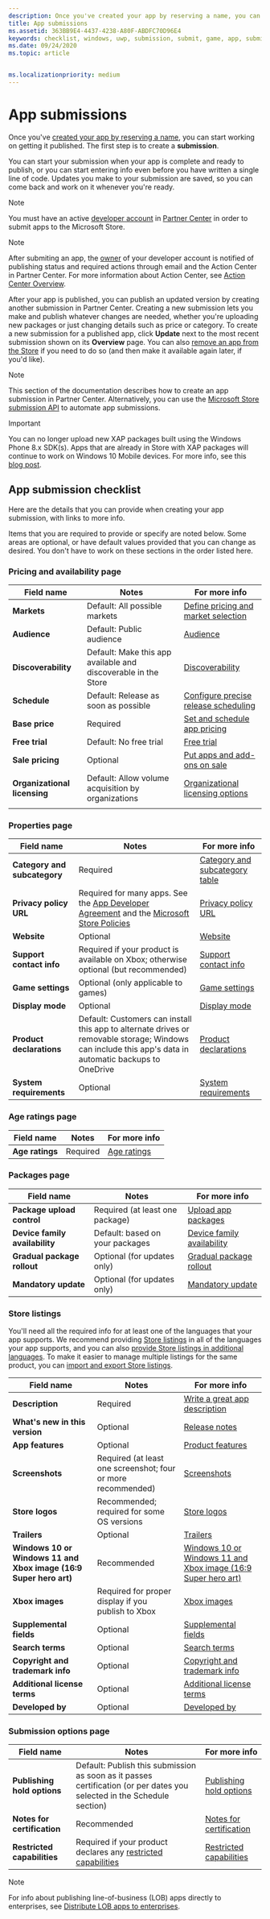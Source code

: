 ```yaml
---
description: Once you've created your app by reserving a name, you can start working on getting it published. The first step is to create a submission.
title: App submissions
ms.assetid: 363BB9E4-4437-4238-A80F-ABDFC70D96E4
keywords: checklist, windows, uwp, submission, submit, game, app, submitting
ms.date: 09/24/2020
ms.topic: article


ms.localizationpriority: medium
---
```

# App submissions

Once you've [created your app by reserving a name](create-your-app-by-reserving-a-name.md), you can start working on getting it published. The first step is to create a **submission**.

You can start your submission when your app is complete and ready to publish, or you can start entering info even before you have written a single line of code. Updates you make to your submission are saved, so you can come back and work on it whenever you're ready.

> [!NOTE]
> You must have an active [developer account](https://developer.microsoft.com/store/register) in [Partner Center](https://partner.microsoft.com/dashboard) in order to submit apps to the Microsoft Store.

> [!NOTE]
> After submiting an app, the [owner](/windows/uwp/publish/set-custom-permissions-for-account-users) of your developer account is notified of publishing status and required actions through email and the Action Center in Partner Center. For more information about Action Center, see [Action Center Overview](/windows/uwp/publish/set-custom-permissions-for-account-users).

After your app is published, you can publish an updated version by creating another submission in Partner Center. Creating a new submission lets you make and publish whatever changes are needed, whether you're uploading new packages or just changing details such as price or category. To create a new submission for a published app, click **Update** next to the most recent submission shown on its **Overview** page. You can also [remove an app from the Store](guidance-for-app-package-management.md#removing-an-app-from-the-store) if you need to do so (and then make it available again later, if you'd like).

> [!NOTE]
> This section of the documentation describes how to create an app submission in Partner Center. Alternatively, you can use the [Microsoft Store submission API](../monetize/create-and-manage-submissions-using-windows-store-services.md) to automate app submissions.

> [!IMPORTANT]
> You can no longer upload new XAP packages built using the Windows Phone 8.x SDK(s). Apps that are already in Store with XAP packages will continue to work on Windows 10 Mobile devices. For more info, see this [blog post](https://blogs.windows.com/windowsdeveloper/2018/08/20/important-dates-regarding-apps-with-windows-phone-8-x-and-earlier-and-windows-8-8-1-packages-submitted-to-microsoft-store).

## App submission checklist

Here are the details that you can provide when creating your app submission, with links to more info.

Items that you are required to provide or specify are noted below. Some areas are optional, or have default values provided that you can change as desired. You don't have to work on these sections in the order listed here.

### Pricing and availability page
| Field name                    | Notes                                       | For more info                                                             |
|-------------------------------|---------------------------------------------|---------------------------------------------------------------------------|
| **Markets**                   | Default: All possible markets  | [Define pricing and market selection](./define-market-selection.md)         |
| **Audience**                | Default: Public audience | [Audience](choose-visibility-options.md#audience) |
| **Discoverability**                | Default: Make this app available and discoverable in the Store | [Discoverability](choose-visibility-options.md#discoverability) |
| **Schedule**                  | Default: Release as soon as possible        | [Configure precise release scheduling](configure-precise-release-scheduling.md) |
| **Base price**                | Required                                    | [Set and schedule app pricing](set-and-schedule-app-pricing.md)              |
| **Free trial**                | Default: No free trial                      | [Free trial](set-app-pricing-and-availability.md#free-trial)              |
| **Sale pricing**              | Optional                                    | [Put apps and add-ons on sale](put-apps-and-add-ons-on-sale.md)           |
| **Organizational licensing**    | Default: Allow volume acquisition by organizations | [Organizational licensing options](organizational-licensing.md)        |
      |


### Properties page

| Field name                    | Notes                                       | For more info                                                             |
|-------------------------------|---------------------------------------------|---------------------------------------------------------------------------|
| **Category and subcategory**  | Required                                    | [Category and subcategory table](category-and-subcategory-table.md)       |
| **Privacy policy URL**            | Required for many apps. See the [App Developer Agreement](/legal/windows/agreements/app-developer-agreement) and the [Microsoft Store Policies](store-policies.md#105-personal-information) | [Privacy policy URL](enter-app-properties.md#privacy-policy-url)        |
| **Website**                   | Optional                                    | [Website](enter-app-properties.md#website)                   |
| **Support contact info**      | Required if your product is available on Xbox; otherwise optional (but recommended)                                   | [Support contact info](enter-app-properties.md#support-contact-info)              |
| **Game settings**             | Optional (only applicable to games)         | [Game settings](enter-app-properties.md#game-settings) |
| **Display mode**             | Optional                   | [Display mode](enter-app-properties.md#display-mode) |
| **Product declarations**          | Default: Customers can install this app to alternate drives or removable storage; Windows can include this app's data in automatic backups to OneDrive | [Product declarations](./product-declarations.md) |
| **System requirements**      | Optional                                    | [System requirements](enter-app-properties.md#system-requirements)      |

<span/>

### Age ratings page

| Field name                    | Notes                                       | For more info                          |
|-------------------------------|---------------------------------------------|----------------------------------------|
| **Age ratings**               | Required                                    | [Age ratings](age-ratings.md)          |

<span/>

### Packages page

| Field name                    | Notes                                  | For more info                          |
|-------------------------------|----------------------------------------|----------------------------------------|
| **Package upload control**    | Required (at least one package)        | [Upload app packages](upload-app-packages.md) |
| **Device family availability** | Default: based on your packages       | [Device family availability](device-family-availability.md) |
| **Gradual package rollout**   | Optional (for updates only)            | [Gradual package rollout](gradual-package-rollout.md) |
| **Mandatory update**          | Optional (for updates only)            | [Mandatory update](upload-app-packages.md#mandatory-update)


### Store listings

You'll need all the required info for at least one of the languages that your app supports. We recommend providing [Store listings](create-app-store-listings.md) in all of the languages your app supports, and you can also [provide Store listings in additional languages](create-app-store-listings.md#store-listing-languages). To make it easier to manage multiple listings for the same product, you can [import and export Store listings](import-and-export-store-listings.md).

| Field name                    | Notes                                       | For more info                                                     |
|-------------------------------|---------------------------------------------|-------------------------------------------------------------------|
| **Description**               | Required                                    | [Write a great app description](write-a-great-app-description.md) |
| **What's new in this version**   | Optional                                 | [Release notes](create-app-store-listings.md#whats-new-in-this-version)       |
| **App features**              | Optional                                    | [Product features](create-app-store-listings.md#product-features)         |
| **Screenshots**               | Required (at least one screenshot; four or more recommended)          | [Screenshots](app-screenshots-and-images.md#screenshots)          |
| **Store logos**               | Recommended; required for some OS versions | [Store logos](app-screenshots-and-images.md#store-logos)             |
| **Trailers**                  | Optional                                    | [Trailers](app-screenshots-and-images.md#trailers)                | 
| **Windows 10 or Windows 11 and Xbox image (16:9 Super hero art)**     | Recommended        | [Windows 10 or Windows 11 and Xbox image (16:9 Super hero art)](app-screenshots-and-images.md#windows-10-and-xbox-image-169-super-hero-art) |
| **Xbox images**     | Required for proper display if you publish to Xbox        | [Xbox images](app-screenshots-and-images.md#xbox-images) |
| **Supplemental fields**  | Optional                                    | [Supplemental fields](create-app-store-listings.md#supplemental-fields) 
| **Search terms**              | Optional                                    | [Search terms](create-app-store-listings.md#search-terms)         |
| **Copyright and trademark info** | Optional                                 | [Copyright and trademark info](create-app-store-listings.md#copyright-and-trademark-info) |
| **Additional license terms**  | Optional                                    | [Additional license terms](create-app-store-listings.md#additional-license-terms) |
| **Developed by**              | Optional                                    | [Developed by](create-app-store-listings.md#developed-by)                   |


<span/>

### Submission options page

| Field name                    | Notes                                       | For more info                                                     |
|-------------------------------|---------------------------------------------|-------------------------------------------------------------------|
| **Publishing hold options**     | Default: Publish this submission as soon as it passes certification (or per dates you selected in the Schedule section)      | [Publishing hold options](manage-submission-options.md#publishing-hold-options)    
| **Notes for certification**     | Recommended          | [Notes for certification](notes-for-certification.md)             |
| **Restricted capabilities**     | Required if your product declares any [restricted capabilities](../packaging/app-capability-declarations.md#restricted-capabilities)    | [Restricted capabilities](manage-submission-options.md#publishing-hold-options)       

<span/>

> [!NOTE]
> For info about publishing line-of-business (LOB) apps directly to enterprises, see [Distribute LOB apps to enterprises](distribute-lob-apps-to-enterprises.md).
